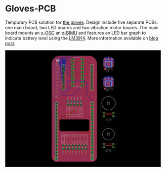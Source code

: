 Gloves-PCB
==========

Temporary PCB solution for [the gloves](http://theglovesproject.com/).  Design include five separate PCBs: one main board, two LED boards and two vibration motor boards.  The main board mounts an [x-OSC](http://www.x-io.co.uk/products/x-osc/) an [x-BIMU](http://www.x-io.co.uk/products/x-bimu/) and features an LED bar graph to indicate battery level using the [LM3914](https://www.sparkfun.com/products/12694).  More information available on [blog post](http://theglovesproject.com/breakout-board-for-nime/).

<img src="https://raw.githubusercontent.com/xioTechnologies/Gloves-PCB/master/Gloves%20PCB%20In%20Eagle.png"/>
